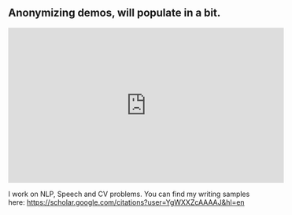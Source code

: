 ## Anonymizing demos, will populate in a bit.

<iframe width="560" height="315" src="http://youtu.be/5HQAaUHMpzc" frameborder="0" allow="accelerometer; autoplay; clipboard-write; encrypted-media; gyroscope; picture-in-picture" allowfullscreen></iframe>

I work on NLP, Speech and CV problems. You can find my writing samples here: https://scholar.google.com/citations?user=YgWXXZcAAAAJ&hl=en


